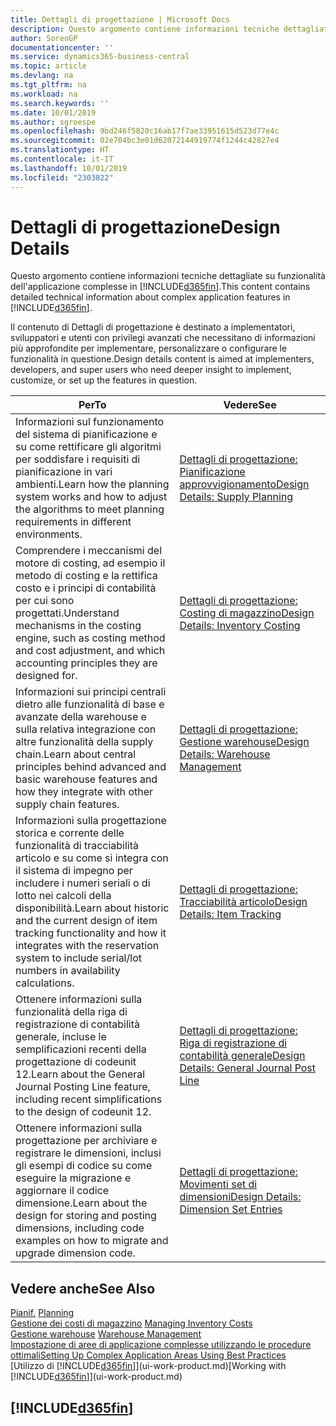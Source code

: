 ```yaml
---
title: Dettagli di progettazione | Microsoft Docs
description: Questo argomento contiene informazioni tecniche dettagliate su funzionalità dell'applicazione complesse in Business Central.
author: SorenGP
documentationcenter: ''
ms.service: dynamics365-business-central
ms.topic: article
ms.devlang: na
ms.tgt_pltfrm: na
ms.workload: na
ms.search.keywords: ''
ms.date: 10/01/2019
ms.author: sgroespe
ms.openlocfilehash: 9bd246f5820c16ab17f7ae33951615d523d77e4c
ms.sourcegitcommit: 02e704bc3e01d62072144919774f1244c42827e4
ms.translationtype: HT
ms.contentlocale: it-IT
ms.lasthandoff: 10/01/2019
ms.locfileid: "2303822"
---
```

# <a name="design-details"></a><span data-ttu-id="4c3c5-103">Dettagli di progettazione</span><span class="sxs-lookup"><span data-stu-id="4c3c5-103">Design Details</span></span>
<span data-ttu-id="4c3c5-104">Questo argomento contiene informazioni tecniche dettagliate su funzionalità dell'applicazione complesse in [!INCLUDE[d365fin](includes/d365fin_md.md)].</span><span class="sxs-lookup"><span data-stu-id="4c3c5-104">This content contains detailed technical information about complex application features in [!INCLUDE[d365fin](includes/d365fin_md.md)].</span></span>  

 <span data-ttu-id="4c3c5-105">Il contenuto di Dettagli di progettazione è destinato a implementatori, sviluppatori e utenti con privilegi avanzati che necessitano di informazioni più approfondite per implementare, personalizzare o configurare le funzionalità in questione.</span><span class="sxs-lookup"><span data-stu-id="4c3c5-105">Design details content is aimed at implementers, developers, and super users who need deeper insight to implement, customize, or set up the features in question.</span></span>  

|<span data-ttu-id="4c3c5-106">**Per**</span><span class="sxs-lookup"><span data-stu-id="4c3c5-106">**To**</span></span>|<span data-ttu-id="4c3c5-107">**Vedere**</span><span class="sxs-lookup"><span data-stu-id="4c3c5-107">**See**</span></span>|  
|------------|-------------|  
|<span data-ttu-id="4c3c5-108">Informazioni sul funzionamento del sistema di pianificazione e su come rettificare gli algoritmi per soddisfare i requisiti di pianificazione in vari ambienti.</span><span class="sxs-lookup"><span data-stu-id="4c3c5-108">Learn how the planning system works and how to adjust the algorithms to meet planning requirements in different environments.</span></span>|[<span data-ttu-id="4c3c5-109">Dettagli di progettazione: Pianificazione approvvigionamento</span><span class="sxs-lookup"><span data-stu-id="4c3c5-109">Design Details: Supply Planning</span></span>](design-details-supply-planning.md)|  
|<span data-ttu-id="4c3c5-110">Comprendere i meccanismi del motore di costing, ad esempio il metodo di costing e la rettifica costo e i principi di contabilità per cui sono progettati.</span><span class="sxs-lookup"><span data-stu-id="4c3c5-110">Understand mechanisms in the costing engine, such as costing method and cost adjustment, and which accounting principles they are designed for.</span></span>|[<span data-ttu-id="4c3c5-111">Dettagli di progettazione: Costing di magazzino</span><span class="sxs-lookup"><span data-stu-id="4c3c5-111">Design Details: Inventory Costing</span></span>](design-details-inventory-costing.md)|  
|<span data-ttu-id="4c3c5-112">Informazioni sui principi centrali dietro alle funzionalità di base e avanzate della warehouse e sulla relativa integrazione con altre funzionalità della supply chain.</span><span class="sxs-lookup"><span data-stu-id="4c3c5-112">Learn about central principles behind advanced and basic warehouse features and how they integrate with other supply chain features.</span></span>|[<span data-ttu-id="4c3c5-113">Dettagli di progettazione: Gestione warehouse</span><span class="sxs-lookup"><span data-stu-id="4c3c5-113">Design Details: Warehouse Management</span></span>](design-details-warehouse-management.md)|  
|<span data-ttu-id="4c3c5-114">Informazioni sulla progettazione storica e corrente delle funzionalità di tracciabilità articolo e su come si integra con il sistema di impegno per includere i numeri seriali o di lotto nei calcoli della disponibilità.</span><span class="sxs-lookup"><span data-stu-id="4c3c5-114">Learn about historic and the current design of item tracking functionality and how it integrates with the reservation system to include serial/lot numbers in availability calculations.</span></span>|[<span data-ttu-id="4c3c5-115">Dettagli di progettazione: Tracciabilità articolo</span><span class="sxs-lookup"><span data-stu-id="4c3c5-115">Design Details: Item Tracking</span></span>](design-details-item-tracking.md)|  
|<span data-ttu-id="4c3c5-116">Ottenere informazioni sulla funzionalità della riga di registrazione di contabilità generale, incluse le semplificazioni recenti della progettazione di codeunit 12.</span><span class="sxs-lookup"><span data-stu-id="4c3c5-116">Learn about the General Journal Posting Line feature, including recent simplifications to the design of codeunit 12.</span></span>|[<span data-ttu-id="4c3c5-117">Dettagli di progettazione: Riga di registrazione di contabilità generale</span><span class="sxs-lookup"><span data-stu-id="4c3c5-117">Design Details: General Journal Post Line</span></span>](design-details-general-journal-post-line.md)|
|<span data-ttu-id="4c3c5-118">Ottenere informazioni sulla progettazione per archiviare e registrare le dimensioni, inclusi gli esempi di codice su come eseguire la migrazione e aggiornare il codice dimensione.</span><span class="sxs-lookup"><span data-stu-id="4c3c5-118">Learn about the design for storing and posting dimensions, including code examples on how to migrate and upgrade dimension code.</span></span>|[<span data-ttu-id="4c3c5-119">Dettagli di progettazione: Movimenti set di dimensioni</span><span class="sxs-lookup"><span data-stu-id="4c3c5-119">Design Details: Dimension Set Entries</span></span>](design-details-dimension-set-entries.md)| 

## <a name="see-also"></a><span data-ttu-id="4c3c5-120">Vedere anche</span><span class="sxs-lookup"><span data-stu-id="4c3c5-120">See Also</span></span>  
 <span data-ttu-id="4c3c5-121">[Pianif.](production-planning.md) </span><span class="sxs-lookup"><span data-stu-id="4c3c5-121">[Planning](production-planning.md) </span></span>  
 <span data-ttu-id="4c3c5-122">[Gestione dei costi di magazzino](finance-manage-inventory-costs.md) </span><span class="sxs-lookup"><span data-stu-id="4c3c5-122">[Managing Inventory Costs](finance-manage-inventory-costs.md) </span></span>  
 <span data-ttu-id="4c3c5-123">[Gestione warehouse](warehouse-manage-warehouse.md) </span><span class="sxs-lookup"><span data-stu-id="4c3c5-123">[Warehouse Management](warehouse-manage-warehouse.md) </span></span>  
 [<span data-ttu-id="4c3c5-124">Impostazione di aree di applicazione complesse utilizzando le procedure ottimali</span><span class="sxs-lookup"><span data-stu-id="4c3c5-124">Setting Up Complex Application Areas Using Best Practices</span></span>](set-up-complex-application-areas-using-best-practices.md)  
 <span data-ttu-id="4c3c5-125">[Utilizzo di [!INCLUDE[d365fin](includes/d365fin_md.md)]](ui-work-product.md)</span><span class="sxs-lookup"><span data-stu-id="4c3c5-125">[Working with [!INCLUDE[d365fin](includes/d365fin_md.md)]](ui-work-product.md)</span></span>

 ## [!INCLUDE[d365fin](includes/free_trial_md.md)]  
